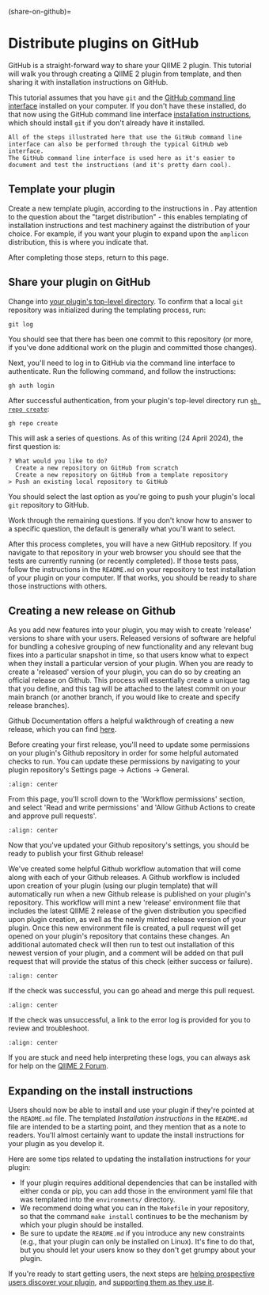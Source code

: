 (share-on-github)=
# Distribute plugins on GitHub

GitHub is a straight-forward way to share your QIIME 2 plugin.
This tutorial will walk you through creating a QIIME 2 plugin from template, and then sharing it with installation instructions on GitHub.

This tutorial assumes that you have `git` and the [GitHub command line interface](https://cli.github.com/) installed on your computer.
If you don't have these installed, do that now using the GitHub command line interface [installation instructions](https://github.com/cli/cli#installation), which should install `git` if you don't already have it installed.

```{note}
All of the steps illustrated here that use the GitHub command line interface can also be performed through the typical GitHub web interface.
The GitHub command line interface is used here as it's easier to document and test the instructions (and it's pretty darn cool).
```

## Template your plugin

Create a new template plugin, according to the instructions in [](plugin-from-template).
Pay attention to the question about the "target distribution" - this enables templating of installation instructions and test machinery against the distribution of your choice.
For example, if you want your plugin to expand upon the `amplicon` distribution, this is where you indicate that.

After completing those steps, return to this page.

## Share your plugin on GitHub

Change into [your plugin's top-level directory](plugin-package-explanation-top-level-directory).
To confirm that a local `git` repository was initialized during the templating process, run:

```shell
git log
```

You should see that there has been one commit to this repository (or more, if you've done additional work on the plugin and committed those changes).

Next, you'll need to log in to GitHub via the command line interface to authenticate.
Run the following command, and follow the instructions:

```shell
gh auth login
```

After successful authentication, from your plugin's top-level directory run [`gh repo create`](https://cli.github.com/manual/gh_repo_create):

```shell
gh repo create
```

This will ask a series of questions.
As of this writing (24 April 2024), the first question is:

```shell
? What would you like to do?
  Create a new repository on GitHub from scratch
  Create a new repository on GitHub from a template repository
> Push an existing local repository to GitHub
```

You should select the last option as you're going to push your plugin's local `git` repository to GitHub.

Work through the remaining questions.
If you don't know how to answer to a specific question, the default is generally what you'll want to select.

After this process completes, you will have a new GitHub repository.
If you navigate to that repository in your web browser you should see that the tests are currently running (or recently completed).
If those tests pass, follow the instructions in the `README.md` on your repository to test installation of your plugin on your computer.
If that works, you should be ready to share those instructions with others.

## Creating a new release on Github
As you add new features into your plugin, you may wish to create 'release' versions to share with your users.
Released versions of software are helpful for bundling a cohesive grouping of new functionality and any relevant bug fixes into a particular snapshot in time, so that users know what to expect when they install a particular version of your plugin.
When you are ready to create a 'released' version of your plugin, you can do so by creating an official release on Github.
This process will essentially create a unique tag that you define, and this tag will be attached to the latest commit on your main branch (or another branch, if you would like to create and specify release branches).

Github Documentation offers a helpful walkthrough of creating a new release, which you can find [here](https://docs.github.com/en/repositories/releasing-projects-on-github/managing-releases-in-a-repository#creating-a-release).

Before creating your first release, you'll need to update some permissions on your plugin's Github repository in order for some helpful automated checks to run.
You can update these permissions by navigating to your plugin repository's Settings page -> Actions -> General.
```{figure} ../images/settings-general.png
:align: center
```

From this page, you'll scroll down to the 'Workflow permissions' section, and select 'Read and write permissions' and 'Allow Github Actions to create and approve pull requests'.
```{figure} ../images/settings-gha-permissions.png
:align: center
```

Now that you've updated your Github repository's settings, you should be ready to publish your first Github release!

We've created some helpful Github workflow automation that will come along with each of your Github releases.
A Github workflow is included upon creation of your plugin (using our plugin template) that will automatically run when a new Github release is published on your plugin's repository.
This workflow will mint a new 'release' environment file that includes the latest QIIME 2 release of the given distribution you specified upon plugin creation, as well as the newly minted release version of your plugin.
Once this new environment file is created, a pull request will get opened on your plugin's repository that contains these changes.
An additional automated check will then run to test out installation of this newest version of your plugin, and a comment will be added on that pull request that will provide the status of this check (either success or failure).
```{figure} ../images/release-env-PR-overview.png
:align: center
```

If the check was successful, you can go ahead and merge this pull request.
```{figure} ../images/release-env-PR-passed.png
:align: center
```

If the check was unsuccessful, a link to the error log is provided for you to review and troubleshoot.
```{figure} ../images/release-env-PR-failed.png
:align: center
```

If you are stuck and need help interpreting these logs, you can always ask for help on the [QIIME 2 Forum](https://forum.qiime2.org).

## Expanding on the install instructions

Users should now be able to install and use your plugin if they're pointed at the `README.md` file.
The templated *Installation instructions* in the `README.md` file are intended to be a starting point, and they mention that as a note to readers.
You'll almost certainly want to update the install instructions for your plugin as you develop it.

Here are some tips related to updating the installation instructions for your plugin:
- If your plugin requires additional dependencies that can be installed with either conda or pip, you can add those in the environment yaml file that was templated into the `environments/` directory.
- We recommend doing what you can in the `Makefile` in your repository, so that the command `make install` continues to be the mechanism by which your plugin should be installed.
- Be sure to update the `README.md` if you introduce any new constraints (e.g., that your plugin can only be installed on Linux).
  It's fine to do that, but you should let your users know so they don't get grumpy about your plugin.

If you're ready to start getting users, the next steps are [helping prospective users discover your plugin](plugin-how-to-publicize), and [supporting them as they use it](plugin-how-to-support-your-users).
